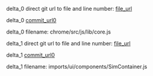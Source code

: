 delta_0 direct git url to file and line number: [file_url](https://www.github.com/acgotaku/BaiduExporter/commit/35c8bc929c0a6577024d0f6cab716b01eacb8b7a/#diff-653ef8ac779966934e001b35df25a263f6a9105625ec5d3e1ebe7000e856bc2eL393)

delta_0 [commit_url0](https://www.github.com/acgotaku/BaiduExporter/commit/35c8bc929c0a6577024d0f6cab716b01eacb8b7a)

delta_0 filename: chrome/src/js/lib/core.js



delta_1 direct git url to file and line number: [file_url](https://www.github.com/JithinKS97/dynamic-learning/commit/c5de067f2fa45a5b381f93f6e65de32e954467e4/#diff-08275fd99e8888f6fed7e2a648ae24887beb152f8c12ab8093a2060e8048c4b3L65)

delta_1 [commit_url0](https://www.github.com/JithinKS97/dynamic-learning/commit/c5de067f2fa45a5b381f93f6e65de32e954467e4)

delta_1 filename: imports/ui/components/SimContainer.js



